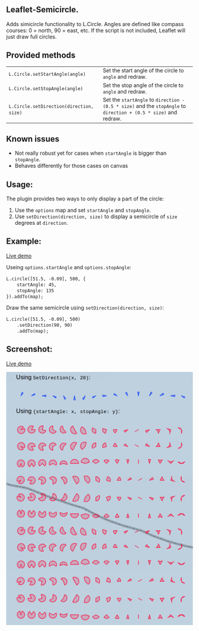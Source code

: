 Leaflet-Semicircle.
-------------------

Adds simicircle functionality to L.Circle. Angles are defined like compass courses: 0 = north, 90 = east, etc. If the script is not included, Leaflet will just draw full circles.

## Provided methods ##
<table>
<tr><td><code>L.Circle.setStartAngle(angle)</code></td><td>Set the start angle of the circle to <code>angle</code> and redraw.</td></tr>
<tr><td><code>L.Circle.setStopAngle(angle)</code></td><td>Set the stop angle of the circle to <code>angle</code> and redraw.</td></tr>
<tr><td><code>L.Circle.setDirection(direction, size)</code></td><td>Set the <code>startAngle</code> to <code>direction - (0.5 * size)</code> and the <code>stopAngle</code> to <code>direction + (0.5 * size)</code> and redraw.</td></tr>
</table>

## Known issues
 - Not really robust yet for cases when `startAngle` is bigger than `stopAngle`.
 - Behaves differently for those cases on canvas

## Usage:
The plugin provides two ways to only display a part of the circle:
1. Use the `options` map and set `startAngle` and `stopAngle`.
2. Use `setDirection(direction, size)` to display a semicircle of `size` degrees at `direction`.

## Example:
[Live demo](http://jieter.github.com/Leaflet-semicircle/example-semicircle.html)

Useing `options.startAngle` and `options.stopAngle`:
```
L.circle([51.5, -0.09], 500, {
	startAngle: 45,
	stopAngle: 135
}).addTo(map);
```

Draw the same semicircle using `setDirection(direction, size)`:
```
L.circle([51.5, -0.09], 500)
	.setDirection(90, 90)
	.addTo(map);
```

## Screenshot:

[Live demo](http://jieter.github.com/Leaflet-semicircle/example-semicircle.html)

![Semicircles screenshot](screenshot.png)
